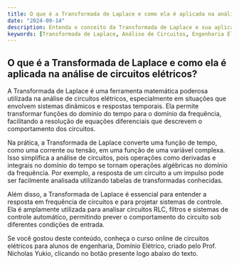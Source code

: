 ```yaml
---
title: O que é a Transformada de Laplace e como ela é aplicada na análise de circuitos elétricos?
date: "2024-09-14"
description: Entenda o conceito da Transformada de Laplace e sua aplicação na análise de circuitos elétricos.
keywords: [Transformada de Laplace, Análise de Circuitos, Engenharia Elétrica, Função, Impulso]
---
```


## O que é a Transformada de Laplace e como ela é aplicada na análise de circuitos elétricos?

A Transformada de Laplace é uma ferramenta matemática poderosa utilizada na análise de circuitos elétricos, especialmente em situações que envolvem sistemas dinâmicos e respostas temporais. Ela permite transformar funções do domínio do tempo para o domínio da frequência, facilitando a resolução de equações diferenciais que descrevem o comportamento dos circuitos.

Na prática, a Transformada de Laplace converte uma função de tempo, como uma corrente ou tensão, em uma função de uma variável complexa. Isso simplifica a análise de circuitos, pois operações como derivadas e integrais no domínio do tempo se tornam operações algébricas no domínio da frequência. Por exemplo, a resposta de um circuito a um impulso pode ser facilmente analisada utilizando tabelas de transformadas conhecidas.

Além disso, a Transformada de Laplace é essencial para entender a resposta em frequência de circuitos e para projetar sistemas de controle. Ela é amplamente utilizada para analisar circuitos RLC, filtros e sistemas de controle automático, permitindo prever o comportamento do circuito sob diferentes condições de entrada.

Se você gostou deste conteúdo, conheça o curso online de circuitos elétricos para alunos de engenharia, Domínio Elétrico, criado pelo Prof. Nicholas Yukio, clicando no botão presente logo abaixo do texto.